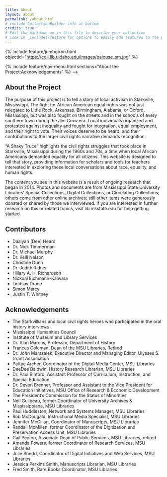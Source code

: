 ```yaml
---
title: About
layout: about
permalink: /about.html
# include CollectionBuilder info at bottom
credits: true
# Edit the markdown on in this file to describe your collection
# Look in _includes/feature for options to easily add features to the page
---
```


{% include feature/jumbotron.html objectid="https://cdil.lib.uidaho.edu/images/palouse_sm.jpg" %}

{% include feature/nav-menu.html sections="About the Project;Acknowledgements" %} --> 

## About the Project

The purpose of this project is to tell a story of local activism in Starkville, Mississippi. The fight for African American equal rights was not just relegated to Little Rock, Arkansas, Birmingham, Alabama, or Oxford, Mississippi, but was also fought on the streets and in the schools of every southern town during the Jim Crow era. Local individuals organized and protested against inequality and fought for integration, equal employment, and their right to vote. Their voices deserve to be heard, and their contributions to the larger civil rights narrative demands recognition.

“A Shaky Truce” highlights the civil rights struggles that took place in Starkville, Mississippi during the 1960s and 70s, a time when local African Americans demanded equality for all citizens. This website is designed to tell that story, providing information for scholars and tools for teachers interested in exploring these local conversations about race, equality, and human rights.

The content you see in this website is a result of ongoing research that began in 2014.  Photos and documents are from Mississippi State University Libraries’ Special Collections, Digital Collections, or Circulating Collections; others come from other online archives; still other items were generously donated or shared by those we interviewed.  If you are interested in further research on this or related topics, visit lib.msstate.edu for help getting started.

## Contributors

- Daaiyah (Dee) Heard
- Dr. Nick Timmerman
- Dr. Michael Murphy
- Dr. Kelli Nelson
- Christine Dunn
- Dr. Judith Ridner
- Hillary A. H. Richardson
- Nickoal Eichmann-Kalwara
- Lindsay Drane
- Simon Marcy
- Justin T. Whitney

## Acknowledgements

- The Starkvillians and local civil rights heroes who participated in the oral history interviews
- Mississippi Humanities Council
- Institute of Museum and Library Services
- Dr. Alan Marcus, Professor, Department of History
- Frances Coleman, Dean of the MSU Libraries, Retired
- Dr. John Marszalek, Executive Director and Managing Editor, Ulysses S. Grant Association
- Pattye Archer, Coordinator of the Digital Media Center, MSU Libraries
- DeeDee Baldwin, History Research Librarian, MSU Libraries
- Dr. Paul Binford, Assistant Professor of Curriculum, Instruction, and Special Education
- Dr. Devon Brenner, Professor and Assistant to the Vice President for Education Initiatives, MSU Office of Research & Economic Development
- The President’s Commission for the Status of Minorities
- Neil Guilbeau, former Coordinator of University Archives & Mississippiana, MSU Libraries
- Paul Huddleston, Network and Systems Manager, MSU Libraries
- Rob McDougald, Instructional Media Specialist, MSU Libraries
- Jennifer McGillan, Coordinator of Manuscripts, MSU Libraries
- Randall McMillen, former Coordinator of the Digitization and Preservation Access Unit, MSU Libraries
- Gail Peyton, Associate Dean of Public Services, MSU Libraries, retired
- Amanda Powers, former Coordinator of Research Services, MSU Libraries
- Julie Shedd, Coordinator of Digital Initiatives and Web Services, MSU Libraries
- Jessica Perkins Smith, Manuscripts Librarian, MSU Libraries
- Fred Smith, Rare Books Coordinator, MSU Libraries


